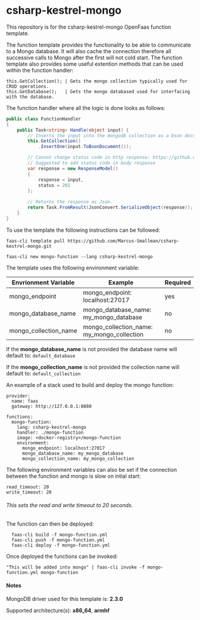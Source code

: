 # csharp-kestrel-mongo
This repository is for the csharp-kestrel-mongo OpenFaas function template.

The function template provides the functionality to be able to communicate to a Mongo database. It will also cache the connection therefore all successive calls to Mongo after the first will not cold start. The function template also provides some useful extention methods that can be used within the function handler:
```
this.GetCollection(); | Gets the mongo collection typically used for CRUD operations.
this.GetDatabase();   | Gets the mongo databased used for interfacing with the database.
```

The function handler where all the logic is done looks as follows:

``` csharp
public class FunctionHandler
{
    public Task<string> Handle(object input) {
        // Inserts the input into the mongodb collection as a bson document.
        this.GetCollection()
            .InsertOne(input.ToBsonDocument());

        // Cannot change status code in http response: https://github.com/openfaas/faas/issues/157
        // Suggested to add status code in body response
        var response = new ResponseModel()
        {
            response = input,
            status = 201
        };
        
        // Returns the response as Json.
        return Task.FromResult(JsonConvert.SerializeObject(response));
    }
}
```

To use the template the following instructions can be followed:

    faas-cli template pull https://github.com/Marcus-Smallman/csharp-kestrel-mongo.git

    faas-cli new mongo-function --lang csharp-kestrel-mongo

 The template uses the following environment variable:
 
| Envrionment Variable  | Example                                    | Required |
| --------------------- | ------------------------------------------ | -------- |
| mongo_endpoint        | mongo_endpoint: localhost:27017            | yes      |
| mongo_database_name   | mongo_database_name: my_mongo_database     | no       |
| mongo_collection_name | mongo_collection_name: my_mongo_collection | no       |

If the **mongo_database_name** is not provided the database name will default to: `default_database`

If the **mongo_collection_name** is not provided the collection name will default to: `default_collection`

An example of a stack used to build and deploy the mongo function:

```
provider:
  name: faas
  gateway: http://127.0.0.1:8080

functions:
  mongo-function:
    lang: csharp-kestrel-mongo
    handler: ./mongo-function
    image: <docker-registry>/mongo-function
    environment:
      mongo_endpoint: localhost:27017
      mongo_database_name: my_mongo_database
      mongo_collection_name: my_mongo_collection
```

The following environment variables can also be set if the connection between the function and mongo is slow on intial start:
```
read_timeout: 20
write_timeout: 20
```
###### This sets the read and write timeout to 20 seconds.

The function can then be deployed:
```
  faas-cli build -f mongo-function.yml
  faas-cli push -f mongo-function.yml
  faas-cli deploy -f mongo-function.yml
```
Once deployed the functions can be invoked:
```
"This will be added into mongo" | faas-cli invoke -f mongo-function.yml mongo-function
```

#### Notes
MongoDB driver used for this template is: **2.3.0**

Supported architecture(s): **x86_64**, **armhf**
